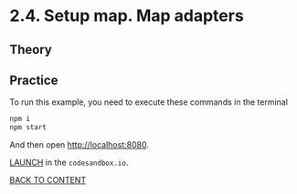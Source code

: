# 2.4. Setup map. Map adapters

## Theory

## Practice

To run this example, you need to execute these commands in the terminal

```bash
npm i
npm start
```

And then open [http://localhost:8080](http://localhost:8080).

[LAUNCH](https://githubbox.com/nextgis/ngf-tutorial/tree/master/tutorials/2_4_setup_map_map_adapters) in the `codesandbox.io`.

[BACK TO CONTENT](../../README.md)
